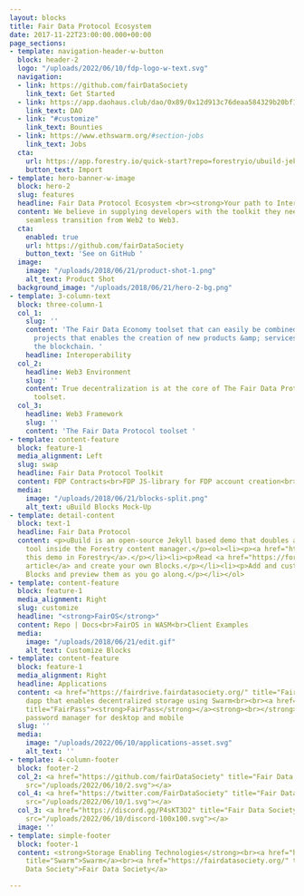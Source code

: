 ```yaml
---
layout: blocks
title: Fair Data Protocol Ecosystem
date: 2017-11-22T23:00:00.000+00:00
page_sections:
- template: navigation-header-w-button
  block: header-2
  logo: "/uploads/2022/06/10/fdp-logo-w-text.svg"
  navigation:
  - link: https://github.com/fairDataSociety
    link_text: Get Started
  - link: https://app.daohaus.club/dao/0x89/0x12d913c76deaa584329b20bf10100a9736aa2ccc/proposals
    link_text: DAO
  - link: "#customize"
    link_text: Bounties
  - link: https://www.ethswarm.org/#section-jobs
    link_text: Jobs
  cta:
    url: https://app.forestry.io/quick-start?repo=forestryio/ubuild-jekyll&provider=github&engine=jekyll
    button_text: Import
- template: hero-banner-w-image
  block: hero-2
  slug: features
  headline: Fair Data Protocol Ecosystem <br><strong>Your path to Interoperability</strong>
  content: We believe in supplying developers with the toolkit they need to make a
    seamless transition from Web2 to Web3.
  cta:
    enabled: true
    url: https://github.com/fairDataSociety
    button_text: 'See on GitHub '
  image:
    image: "/uploads/2018/06/21/product-shot-1.png"
    alt_text: Product Shot
  background_image: "/uploads/2018/06/21/hero-2-bg.png"
- template: 3-column-text
  block: three-column-1
  col_1:
    slug: ''
    content: 'The Fair Data Economy toolset that can easily be combined with other
      projects that enables the creation of new products &amp; services leveraging
      the blockchain. '
    headline: Interoperability
  col_2:
    headline: Web3 Environment
    slug: ''
    content: True decentralization is at the core of The Fair Data Protocol Economy
      toolset.
  col_3:
    headline: Web3 Framework
    slug: ''
    content: 'The Fair Data Protocol toolset '
- template: content-feature
  block: feature-1
  media_alignment: Left
  slug: swap
  headline: Fair Data Protocol Toolkit
  content: FDP Contracts<br>FDP JS-library for FDP account creation<br>FDP Storage<br>BMT<br>Beeson<br>Blossom
  media:
    image: "/uploads/2018/06/21/blocks-split.png"
    alt_text: uBuild Blocks Mock-Up
- template: detail-content
  block: text-1
  headline: Fair Data Protocol
  content: <p>uBuild is an open-source Jekyll based demo that doubles as a builder
    tool inside the Forestry content manager.</p><ol><li><p><a href="https://app.forestry.io/quick-start?repo=forestryio/ubuild-jekyll&provider=github&engine=jekyll">Import
    this demo in Forestry</a>.</p></li><li><p>Read <a href="https://forestry.io/blog/ubuild-a-new-theme-for-static-sites-using-blocks/">our
    article</a> and create your own Blocks.</p></li><li><p>Add and customize the available
    Blocks and preview them as you go along.</p></li></ol>
- template: content-feature
  block: feature-1
  media_alignment: Right
  slug: customize
  headline: "<strong>FairOS</strong>"
  content: Repo | Docs<br>FairOS in WASM<br>Client Examples
  media:
    image: "/uploads/2018/06/21/edit.gif"
    alt_text: Customize Blocks
- template: content-feature
  block: feature-1
  media_alignment: Right
  headline: Applications
  content: <a href="https://fairdrive.fairdatasociety.org/" title="Fairdrive"><strong>FairDrive</strong></a><strong><br></strong>A
    dapp that enables decentralized storage using Swarm<br><br><a href="https://github.com/fairDataSociety/FairPass"
    title="FairPass"><strong>FairPass</strong></a><strong><br></strong>A decentralized
    password manager for desktop and mobile
  slug: ''
  media:
    image: "/uploads/2022/06/10/applications-asset.svg"
    alt_text: ''
- template: 4-column-footer
  block: footer-2
  col_2: <a href="https://github.com/fairDataSociety" title="Fair Data Society GitHub"><img
    src="/uploads/2022/06/10/2.svg"></a>
  col_4: <a href="https://twitter.com/FairDataSociety" title="Fair Data Society Twitter"><img
    src="/uploads/2022/06/10/1.svg"></a>
  col_3: <a href="https://discord.gg/P4sKT3D2" title="Fair Data Society Discord"><img
    src="/uploads/2022/06/10/discord-100x100.svg"></a>
  image: ''
- template: simple-footer
  block: footer-1
  content: <strong>Storage Enabling Technologies</strong><br><a href="https://www.ethswarm.org/"
    title="Swarm">Swarm</a><br><a href="https://fairdatasociety.org/" title="Fair
    Data Society">Fair Data Society</a>

---
```

